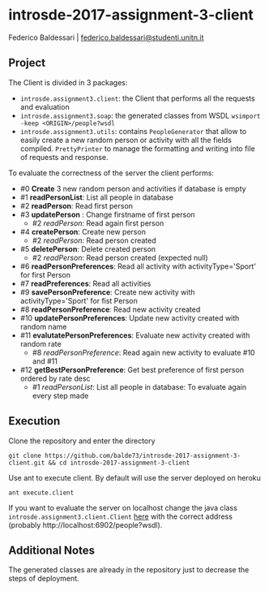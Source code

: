 # introsde-2017-assignment-3-client

Federico Baldessari | federico.baldessari@studenti.unitn.it

## Project 
The Client is divided in 3 packages:
- `introsde.assignment3.client`: the Client that performs all the requests and evaluation
- `introsde.assignment3.soap`: the generated classes from WSDL `wsimport -keep <ORIGIN>/people?wsdl`
- `introsde.assignment3.utils`: contains `PeopleGenerator` that allow to easily create a new random person or activity with all the fields compiled. `PrettyPrinter` to manage the formatting and writing into file of requests and response.

To evaluate the correctness of the server the client performs:
- #0 **Create** 3 new random person and activities if database is empty
- #1 **readPersonList**: List all people in database
- #2 **readPerson**: Read first person
- #3 **updatePerson** : Change firstname of first person
  - #2 *readPerson*: Read again first person
- #4 **createPerson**: Create new person
  - #2 *readPerson*: Read person created
- #5 **deletePerson**: Delete created person
  - #2 *readPerson*: Read person created (expected null)
- #6 **readPersonPreferences**: Read all activity with activityType='Sport' for first Person
- #7 **readPreferences**: Read all activities
- #9 **savePersonPreference**: Create new activity with activityType='Sport' for fist Person
- #8 **readPersonPreference**: Read new activity created
- #10 **updatePersonPreferences**: Update new activity created with random name
- #11 **evalutatePersonPreferences**: Evaluate new activity created with random rate
  - #8 *readPersonPreference*: Read again new activity to evaluate #10 and #11
- #12 **getBestPersonPreference**: Get best preference of first person ordered by rate desc
  - #1 *readPersonList*: List all people in database: To evaluate again every step made

## Execution

Clone the repository and enter the directory
```
git clone https://github.com/balde73/introsde-2017-assignment-3-client.git && cd introsde-2017-assignment-3-client
```
Use ant to execute client. By default will use the server deployed on heroku
```
ant execute.client
```
If you want to evaluate the server on localhost change the java class `introsde.assignment3.client.Client` [here](https://github.com/balde73/introsde-2017-assignment-3-client/blob/fa3fc505d3ec4db4429233e8daedc01cf25e3674/src/introsde/assignment3/client/Client.java#L17) with the correct address (probably http://localhost:6902/people?wsdl).

## Additional Notes

The generated classes are already in the repository just to decrease the steps of deployment.
